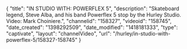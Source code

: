 {
    "title": "IN STUDIO WITH: POWERFLEX 5",
    "description": "Skateboard legend, Steve Alba, and his band Powerflex 5 stop by the Hurley Studio. Video: Mark Choiniere.",
    "channelid": "158327",
    "videoid": "158745",
    "date_created": "1398292509",
    "date_modified": "1418181333",
    "type": "captivate",
    "layout": "channelVideo",
    "url": "\/hurley\/in-studio-with-powerflex-5\/158327-158745"
}